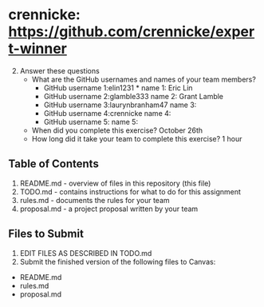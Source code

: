 # crennicke: https://github.com/crennicke/expert-winner

2. Answer these questions
   * What are the GitHub usernames and names of your team members?
       * GitHub username 1:elin1231           * name 1: Eric Lin
       * GitHub username 2:glamble333         name 2: Grant Lamble
       * GitHub username 3:laurynbranham47    name 3:
       * GitHub username 4:crennicke       name 4:
       * GitHub username 5:       name 5:
   * When did you complete this exercise? 
   October 26th
   * How long did it take your team to complete this exercise? 
   1 hour
## Table of Contents

1. README.md - overview of files in this repository (this file)
2. TODO.md - contains instructions for what to do for this assignment
3. rules.md - documents the rules for your team
4. proposal.md - a project proposal written by your team

## Files to Submit

1. EDIT FILES AS DESCRIBED IN TODO.md
2. Submit the finished version of the following files to Canvas:

* README.md
* rules.md
* proposal.md
